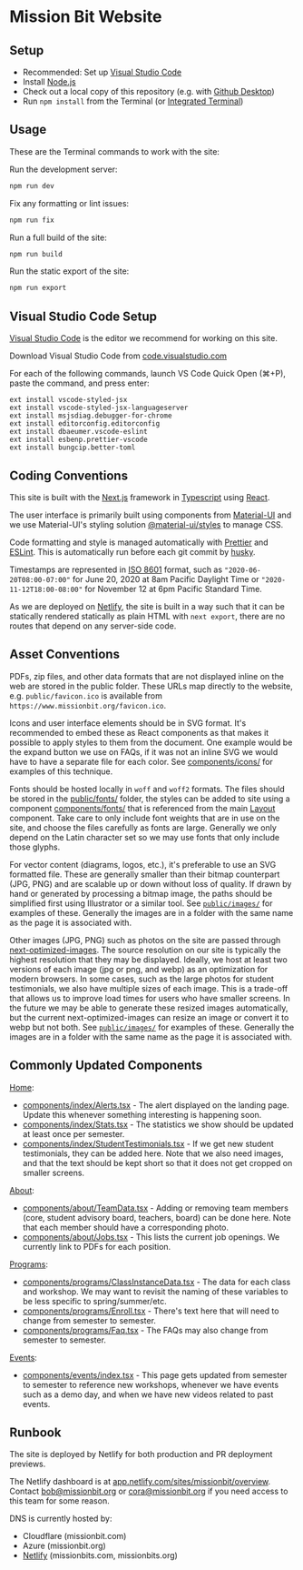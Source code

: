 # Mission Bit Website

## Setup

* Recommended: Set up [Visual Studio Code](#visual-studio-code-setup)
* Install [Node.js](https://nodejs.org/en/download/)
* Check out a local copy of this repository (e.g. with [Github Desktop](https://desktop.github.com/))
* Run `npm install` from the Terminal (or [Integrated Terminal](https://code.visualstudio.com/docs/editor/integrated-terminal))

## Usage

These are the Terminal commands to work with the site:

Run the development server:

```bash
npm run dev
```

Fix any formatting or lint issues:

```bash
npm run fix
```

Run a full build of the site:

```bash
npm run build
```

Run the static export of the site:

```bash
npm run export
```

## Visual Studio Code Setup

[Visual Studio Code](https://code.visualstudio.com/) is the editor we
recommend for working on this site.

Download Visual Studio Code from
[code.visualstudio.com](https://code.visualstudio.com/)

For each of the following commands, launch VS Code Quick Open (⌘+P),
paste the command, and press enter:

```vscode
ext install vscode-styled-jsx
ext install vscode-styled-jsx-languageserver
ext install msjsdiag.debugger-for-chrome
ext install editorconfig.editorconfig
ext install dbaeumer.vscode-eslint
ext install esbenp.prettier-vscode
ext install bungcip.better-toml
```

## Coding Conventions

This site is built with the [Next.js](https://nextjs.org/) framework in
[Typescript](https://www.typescriptlang.org/) using
[React](https://reactjs.org/).

The user interface is primarily built using components from
[Material-UI](https://material-ui.com/) and we use Material-UI's styling
solution [@material-ui/styles](https://material-ui.com/styles/basics/)
to manage CSS.

Code formatting and style is managed automatically with
[Prettier](https://prettier.io/) and [ESLint](https://eslint.org/).
This is automatically run before each git commit by
[husky](https://github.com/typicode/husky).

Timestamps are represented in [ISO 8601](http://en.wikipedia.org/wiki/ISO_8601)
format, such as
`"2020-06-20T08:00-07:00"` for June 20, 2020 at 8am Pacific Daylight Time or
`"2020-11-12T18:00-08:00"` for November 12 at 6pm Pacific Standard Time.

As we are deployed on [Netlify](https://www.netlify.com/), the site is built
in a way such that it can be statically rendered statically as plain HTML
with `next export`, there are no routes that depend on any server-side code.

## Asset Conventions

PDFs, zip files, and other data formats that are not displayed inline on
the web are stored in the public folder. These URLs map directly to the website, e.g.
`public/favicon.ico` is available from `https://www.missionbit.org/favicon.ico`.

Icons and user interface elements should be in SVG format. It's recommended
to embed these as React components as that makes it possible to apply styles
to them from the document. One example would be the expand button we use on FAQs,
if it was not an inline SVG we would have to have a separate file for each color.
See [components/icons/](https://github.com/MissionBit/missionbit.org/tree/master/components/icons)
for examples of this technique.

Fonts should be hosted locally in `woff` and `woff2` formats. The files should
be stored in the
[public/fonts/](https://github.com/MissionBit/missionbit.org/tree/master/public/fonts)
folder, the styles can be added to site using a component
[components/fonts/](https://github.com/MissionBit/missionbit.org/tree/master/components/fonts)
that is referenced from the main
[Layout](https://github.com/MissionBit/missionbit.org/tree/master/components/Layout.tsx)
component. Take care to only include font weights that are in use on the site, and choose
the files carefully as fonts are large. Generally we only depend on the Latin character set
so we may use fonts that only include those glyphs.

For vector content (diagrams, logos, etc.), it's preferable to use an SVG
formatted file. These are generally smaller than their bitmap counterpart
(JPG, PNG) and are scalable up or down without loss of quality. If drawn
by hand or generated by processing a bitmap image, the paths should be
simplified first using Illustrator or a similar tool. See
[`public/images/`](https://github.com/MissionBit/missionbit.org/tree/master/public/images)
for examples of these. Generally the images are in a folder with the same
name as the page it is associated with.

Other images (JPG, PNG) such as photos on the site are passed through
[next-optimized-images](https://github.com/cyrilwanner/next-optimized-images). The source
resolution on our site is typically the highest resolution that they may be displayed.
Ideally, we host at least two versions of each image (jpg or png, and webp) as an
optimization for modern browsers. In some cases, such as the large photos for
student testimonials, we also have multiple sizes of each image. This is a trade-off
that allows us to improve load times for users who have smaller screens.
In the future we may be able to generate these resized images automatically, but
the current next-optimized-images can resize an image or convert it to webp but not both.
See
[`public/images/`](https://github.com/MissionBit/missionbit.org/tree/master/public/images)
for examples of these. Generally the images are in a folder with the same
name as the page it is associated with.

## Commonly Updated Components

[Home](https://www.missionbit.org/):

* [components/index/Alerts.tsx](https://github.com/MissionBit/missionbit.org/tree/master/components/index/Alerts.tsx) -
  The alert displayed on the landing page. Update this whenever something interesting is happening soon.
* [components/index/Stats.tsx](https://github.com/MissionBit/missionbit.org/tree/master/components/index/Stats.tsx) -
  The statistics we show should be updated at least once per semester.
* [components/index/StudentTestimonials.tsx](https://github.com/MissionBit/missionbit.org/tree/master/components/index/StudentTestimonials.tsx) -
  If we get new student testimonials, they can be added here.
  Note that we also need images, and that the text should be kept short so that
  it does not get cropped on smaller screens.

[About](https://www.missionbit.org/about):

* [components/about/TeamData.tsx](https://github.com/MissionBit/missionbit.org/tree/master/components/about/TeamData.tsx) -
  Adding or removing team members (core, student advisory board, teachers, board) can be done here. Note that each
  member should have a corresponding photo.
* [components/about/Jobs.tsx](https://github.com/MissionBit/missionbit.org/tree/master/components/about/Jobs.tsx) -
  This lists the current job openings. We currently link to PDFs for each position.

[Programs](https://www.missionbit.org/programs):

* [components/programs/ClassInstanceData.tsx](https://github.com/MissionBit/missionbit.org/tree/master/components/programs/ClassInstanceData.tsx) -
  The data for each class and workshop. We may want to revisit the naming of these variables to be less specific to spring/summer/etc.
* [components/programs/Enroll.tsx](https://github.com/MissionBit/missionbit.org/tree/master/components/programs/Enroll.tsx) -
  There's text here that will need to change from semester to semester.
* [components/programs/Faq.tsx](https://github.com/MissionBit/missionbit.org/tree/master/components/programs/Faq.tsx) -
  The FAQs may also change from semester to semester.

[Events](https://www.missionbit.org/events):

* [components/events/index.tsx](https://github.com/MissionBit/missionbit.org/tree/master/components/events/index.tsx) -
  This page gets updated from semester to semester to reference new workshops, whenever we have events such as a demo day, and
  when we have new videos related to past events.

## Runbook

The site is deployed by Netlify for both production and PR deployment previews.

The Netlify dashboard is at
[app.netlify.com/sites/missionbit/overview](https://app.netlify.com/sites/missionbit/overview).
Contact bob@missionbit.org or cora@missionbit.org if you need access to this
team for some reason.

DNS is currently hosted by:

* Cloudflare (missionbit.com)
* Azure (missionbit.org)
* [Netlify](https://app.netlify.com/teams/missionbit/dns) (missionbits.com, missionbits.org)
